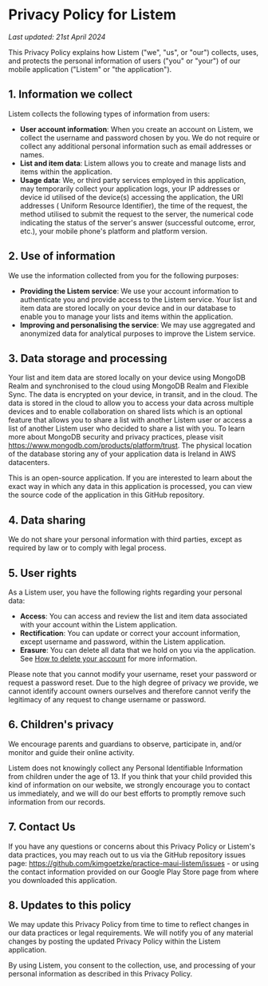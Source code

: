 ﻿# Privacy Policy for Listem

_Last updated: 21st April 2024_

This Privacy Policy explains how Listem ("we", "us", or "our") collects, uses, and protects the personal information of
users ("you" or "your") of our mobile application ("Listem" or "the application").

## 1. Information we collect

Listem collects the following types of information from users:

- **User account information**: When you create an account on Listem, we collect the username and password chosen by
  you. We do not require or collect any additional personal information such as email addresses or names.
- **List and item data**: Listem allows you to create and manage lists and items within the application.
- **Usage data**: We, or third party services employed in this application, may temporarily collect your application
  logs, your IP addresses or device id utilised of the device(s) accessing the application, the URI addresses (
  Uniform Resource Identifier), the time of the request, the method utilised to submit the request to the server, the
  numerical code indicating the status of the server's answer (successful outcome, error, etc.), your mobile phone's
  platform and platform version.

## 2. Use of information

We use the information collected from you for the following purposes:

- **Providing the Listem service**: We use your account information to authenticate you and provide access to the Listem
  service. Your list and item data are stored locally on your device and in our database to enable you to manage your
  lists and items within the application.
- **Improving and personalising the service**: We may use aggregated and anonymized data for analytical purposes to
  improve the Listem service.

## 3. Data storage and processing

Your list and item data are stored locally on your device using MongoDB Realm and synchronised to the cloud using
MongoDB Realm and Flexible Sync. The data is encrypted on your device, in transit, and in the cloud. The data is stored
in the cloud to allow you to access your data across multiple devices and to enable collaboration on shared lists which
is an optional feature that allows you to share a list with another Listem user or access a list of another Listem user
who decided to share a list with you. To learn more about MongoDB security and privacy practices, please
visit https://www.mongodb.com/products/platform/trust. The physical location of the database storing any of your
application data is Ireland in AWS datacenters.

This is an open-source application. If you are interested to learn about the exact way in which any data in this
application is processed, you can view the source code of the application in this GitHub repository.

## 4. Data sharing

We do not share your personal information with third parties, except as required by law or to comply with legal process.

## 5. User rights

As a Listem user, you have the following rights regarding your personal data:

- **Access**: You can access and review the list and item data associated with your account within the Listem
  application.
- **Rectification**: You can update or correct your account information, except username and password, within the Listem
  application.
- **Erasure**: You can delete all data that we hold on you via the application. See
  [How to delete your account](how-to-delete-your-account.md) for more information.

Please note that you cannot modify your username, reset your password or request a password reset. Due to the high
degree of privacy we provide, we cannot identify account owners ourselves and therefore cannot verify the legitimacy
of any request to change username or password.

## 6. Children's privacy

We encourage parents and guardians to observe, participate in, and/or monitor and guide their online activity.

Listem does not knowingly collect any Personal Identifiable Information from children under the age of 13. If you
think that your child provided this kind of information on our website, we strongly encourage you to contact us
immediately, and we will do our best efforts to promptly remove such information from our records.

## 7. Contact Us

If you have any questions or concerns about this Privacy Policy or Listem's data practices, you may reach out to us via
the GitHub repository issues page: https://github.com/kimgoetzke/practice-maui-listem/issues - or using the contact
information provided on our Google Play Store page from where you downloaded this application.

## 8. Updates to this policy

We may update this Privacy Policy from time to time to reflect changes in our data practices or legal requirements. We
will notify you of any material changes by posting the updated Privacy Policy within the Listem application.

By using Listem, you consent to the collection, use, and processing of your personal information as described in this
Privacy Policy.
